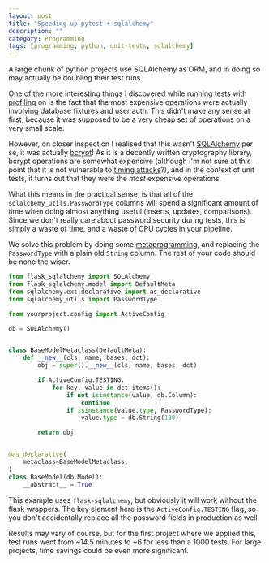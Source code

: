 ```yaml
---
layout: post
title: "Speeding up pytest + sqlalchemy"
description: ""
category: Programming
tags: [programming, python, unit-tests, sqlalchemy]
---
```


A large chunk of python projects use SQLAlchemy as ORM, and in doing so may
actually be doubling their test runs.

<a name="excerpt-continue"></a>

One of the more interesting things I discovered while running tests with
[profiling][pytest-profiling] on is the fact that the most expensive operations
were actually involving database fixtures and user auth. This didn't make any
sense at first, because it was supposed to be a very cheap set of operations on
a very small scale.

However, on closer inspection I realised that this wasn't
[SQLAlchemy][sqlalchemy] per se, it was actually [bcrypt][bcrypt]!
As it is a decently written cryptography library, bcrypt operations are
somewhat expensive (although I'm not sure at this point that it is not
vulnerable to [timing attacks][timing-attack]?), and in the context of unit
tests, it turns out that they were the _most_ expensive operations.

What this means in the practical sense, is that all of the
`sqlalchemy_utils.PasswordType` columns will spend a significant amount of time
when doing almost anything useful (inserts, updates, comparisons). Since we
don't really care about password security during tests, this is simply a waste
of time, and a waste of CPU cycles in your pipeline.

We solve this problem by doing some [metaprogramming][metaclasses], and
replacing the `PasswordType` with a plain old `String` column. The rest of your
code should be none the wiser.

```python
from flask_sqlalchemy import SQLAlchemy
from flask_sqlalchemy.model import DefaultMeta
from sqlalchemy.ext.declarative import as_declarative
from sqlalchemy_utils import PasswordType

from yourproject.config import ActiveConfig

db = SQLAlchemy()


class BaseModelMetaclass(DefaultMeta):
    def __new__(cls, name, bases, dct):
        obj = super().__new__(cls, name, bases, dct)

        if ActiveConfig.TESTING:
            for key, value in dct.items():
                if not isinstance(value, db.Column):
                    continue
                if isinstance(value.type, PasswordType):
                    value.type = db.String(100)

        return obj


@as_declarative(
    metaclass=BaseModelMetaclass,
)
class BaseModel(db.Model):
    __abstract__ = True
```

This example uses `flask-sqlalchemy`, but obviously it will work without the
flask wrappers. The key element here is the `ActiveConfig.TESTING` flag, so you
don't accidentally replace all the password fields in production as well.

Results may vary of course, but for the first project where we applied this,
test runs went from ~14.5 minutes to ~6 for less than a 1000 tests. For large
projects, time savings could be even more significant.

[pytest-profiling]: https://pypi.org/project/pytest-profiling/
[sqlalchemy]: https://www.sqlalchemy.org/
[bcrypt]: https://github.com/pyca/bcrypt/
[timing-attack]: https://en.wikipedia.org/wiki/Timing_attack
[metaclasses]: https://docs.python.org/3/reference/datamodel.html#metaclasses
